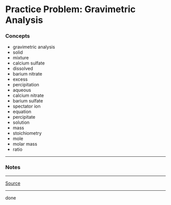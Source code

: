 # Practice Problem: Gravimetric Analysis

### Concepts

- gravimetric analysis
- solid
- mixture
- calcium sulfate
- dissolved
- barium nitrate
- excess
- percipitation
- aqueous
- calcium nitrate
- barium sulfate
- spectator ion
- equation
- percipitate
- solution
- mass
- stoichiometry
- mole
- molar mass
- ratio

---

### Notes

---

[Source](https://youtu.be/YtX3SuHqKOs)

---

done